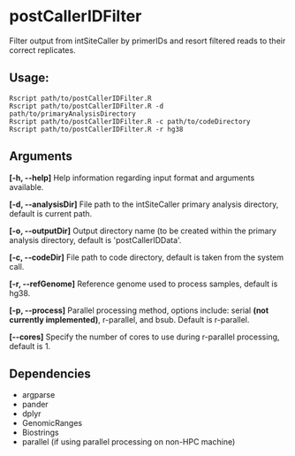 # postCallerIDFilter
Filter output from intSiteCaller by primerIDs and resort filtered reads to their correct replicates.

## Usage:
```
Rscript path/to/postCallerIDFilter.R
Rscript path/to/postCallerIDFilter.R -d path/to/primaryAnalysisDirectory
Rscript path/to/postCallerIDFilter.R -c path/to/codeDirectory
Rscript path/to/postCallerIDFilter.R -r hg38
```

## Arguments
**[-h, --help]** Help information regarding input format and arguments available.

**[-d, --analysisDir]** File path to the intSiteCaller primary analysis directory, default is current path.

**[-o, --outputDir]** Output directory name (to be created within the primary analysis directory, default is 'postCallerIDData'.

**[-c, --codeDir]** File path to code directory, default is taken from the system call.

**[-r, --refGenome]** Reference genome used to process samples, default is hg38.

**[-p, --process]** Parallel processing method, options include: serial **(not currently implemented)**, r-parallel, and bsub. Default is r-parallel.

**[--cores]** Specify the number of cores to use during r-parallel processing, default is 1.

## Dependencies
* argparse
* pander
* dplyr
* GenomicRanges
* Biostrings
* parallel (if using parallel processing on non-HPC machine)

